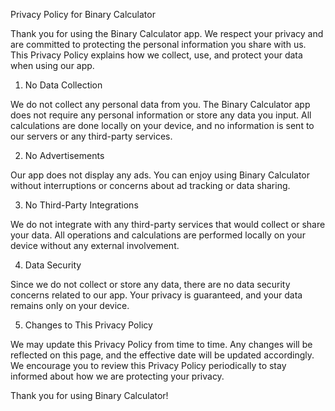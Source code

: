 Privacy Policy for Binary Calculator

Thank you for using the Binary Calculator app. We respect your privacy and are committed to protecting the personal information you share with us. This Privacy Policy explains how we collect, use, and protect your data when using our app.

1. No Data Collection

We do not collect any personal data from you. The Binary Calculator app does not require any personal information or store any data you input. All calculations are done locally on your device, and no information is sent to our servers or any third-party services.

2. No Advertisements

Our app does not display any ads. You can enjoy using Binary Calculator without interruptions or concerns about ad tracking or data sharing.

3. No Third-Party Integrations

We do not integrate with any third-party services that would collect or share your data. All operations and calculations are performed locally on your device without any external involvement.

4. Data Security

Since we do not collect or store any data, there are no data security concerns related to our app. Your privacy is guaranteed, and your data remains only on your device.

5. Changes to This Privacy Policy

We may update this Privacy Policy from time to time. Any changes will be reflected on this page, and the effective date will be updated accordingly. We encourage you to review this Privacy Policy periodically to stay informed about how we are protecting your privacy.

Thank you for using Binary Calculator!
